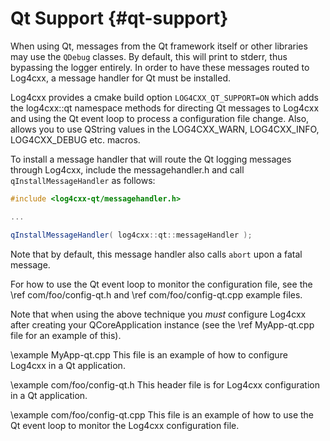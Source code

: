 Qt Support {#qt-support}
===
<!--
 Note: License header cannot be first, as doxygen does not generate
 cleanly if it before the '==='
-->
<!--
 Licensed to the Apache Software Foundation (ASF) under one or more
 contributor license agreements.  See the NOTICE file distributed with
 this work for additional information regarding copyright ownership.
 The ASF licenses this file to You under the Apache License, Version 2.0
 (the "License"); you may not use this file except in compliance with
 the License.  You may obtain a copy of the License at

	http://www.apache.org/licenses/LICENSE-2.0

 Unless required by applicable law or agreed to in writing, software
 distributed under the License is distributed on an "AS IS" BASIS,
 WITHOUT WARRANTIES OR CONDITIONS OF ANY KIND, either express or implied.
 See the License for the specific language governing permissions and
 limitations under the License.
-->

When using Qt, messages from the Qt framework itself or other libraries
may use the `QDebug` classes.  By default, this will print to stderr,
thus bypassing the logger entirely.  In order to have these messages
routed to Log4cxx, a message handler for Qt must be installed.

Log4cxx provides a cmake build option `LOG4CXX_QT_SUPPORT=ON`
which adds the log4cxx::qt namespace methods
for directing Qt messages to Log4cxx and
using the Qt event loop to process a configuration file change.
Also, allows you to use QString values
in the LOG4CXX_WARN, LOG4CXX_INFO, LOG4CXX_DEBUG etc. macros.

To install a message handler that will route the Qt logging messages
through Log4cxx, include the messagehandler.h and call
`qInstallMessageHandler` as follows:

```cpp
#include <log4cxx-qt/messagehandler.h>

...

qInstallMessageHandler( log4cxx::qt::messageHandler );
```

Note that by default, this message handler also calls `abort` upon a
fatal message.

For how to use the Qt event loop to monitor the configuration file,
see the \ref com/foo/config-qt.h and \ref com/foo/config-qt.cpp example files.

Note that when using the above technique
you *must* configure Log4cxx after creating your QCoreApplication instance
(see the \ref MyApp-qt.cpp file for an example of this).

\example MyApp-qt.cpp
This file is an example of how to configure Log4cxx in a Qt application.

\example com/foo/config-qt.h
This header file is for Log4cxx configuration in a Qt application.

\example com/foo/config-qt.cpp
This file is an example of how to use the Qt event loop to monitor the Log4cxx configuration file.
